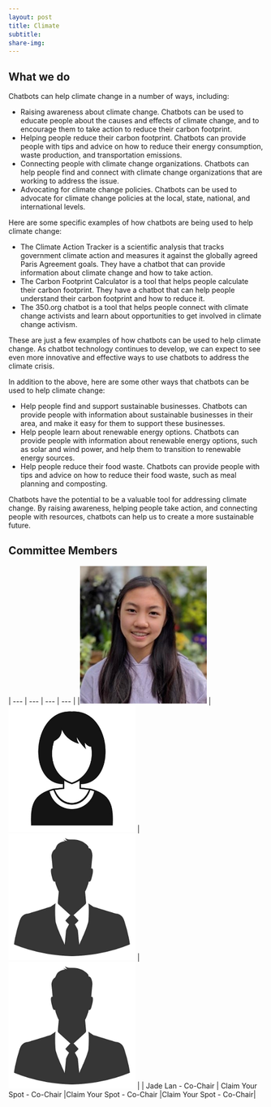 ```yaml
---
layout: post
title: Climate
subtitle: 
share-img:
---
```

## What we do
Chatbots can help climate change in a number of ways, including:

- Raising awareness about climate change. Chatbots can be used to educate people about the causes and effects of climate change, and to encourage them to take action to reduce their carbon footprint.
- Helping people reduce their carbon footprint. Chatbots can provide people with tips and advice on how to reduce their energy consumption, waste production, and transportation emissions.
- Connecting people with climate change organizations. Chatbots can help people find and connect with climate change organizations that are working to address the issue.
- Advocating for climate change policies. Chatbots can be used to advocate for climate change policies at the local, state, national, and international levels.

Here are some specific examples of how chatbots are being used to help climate change:

- The Climate Action Tracker is a scientific analysis that tracks government climate action and measures it against the globally agreed Paris Agreement goals. They have a chatbot that can provide information about climate change and how to take action.
- The Carbon Footprint Calculator is a tool that helps people calculate their carbon footprint. They have a chatbot that can help people understand their carbon footprint and how to reduce it.
- The 350.org chatbot is a tool that helps people connect with climate change activists and learn about opportunities to get involved in climate change activism.

These are just a few examples of how chatbots can be used to help climate change. As chatbot technology continues to develop, we can expect to see even more innovative and effective ways to use chatbots to address the climate crisis.

In addition to the above, here are some other ways that chatbots can be used to help climate change:

- Help people find and support sustainable businesses. Chatbots can provide people with information about sustainable businesses in their area, and make it easy for them to support these businesses.
- Help people learn about renewable energy options. Chatbots can provide people with information about renewable energy options, such as solar and wind power, and help them to transition to renewable energy sources.
- Help people reduce their food waste. Chatbots can provide people with tips and advice on how to reduce their food waste, such as meal planning and composting.

Chatbots have the potential to be a valuable tool for addressing climate change. By raising awareness, helping people take action, and connecting people with resources, chatbots can help us to create a more sustainable future.

## Committee Members

| --- | --- | --- | --- |
|<img src="https://raw.githubusercontent.com/LastMileNow/lastmilenow.github.io/main/assets/img/JadeLan.jpg" alt="" width=250 /> | <img src="https://raw.githubusercontent.com/LastMileNow/lastmilenow.github.io/main/assets/img/female_headshot.jpg" alt="" width=250 /> | <img src="https://raw.githubusercontent.com/LastMileNow/lastmilenow.github.io/main/assets/img/male_headshot.jpg" alt="" width=250 /> | <img src="https://raw.githubusercontent.com/LastMileNow/lastmilenow.github.io/main/assets/img/male_headshot.jpg" alt="Jade" width=250 />  |
| Jade Lan - Co-Chair | Claim Your Spot - Co-Chair |Claim Your Spot - Co-Chair |Claim Your Spot - Co-Chair|